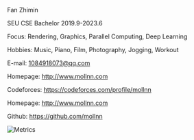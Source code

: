Fan Zhimin

SEU CSE Bachelor 2019.9-2023.6

Focus: Rendering, Graphics, Parallel Computing, Deep Learning

Hobbies: Music, Piano, Film, Photography, Jogging, Workout

E-mail: 1084918073@qq.com

Homepage: http://www.mollnn.com

Codeforces: https://codeforces.com/profile/mollnn

Homepage: http://www.mollnn.com

Github: https://github.com/mollnn 

![Metrics](https://metrics.lecoq.io/mollnn?template=terminal&isocalendar=1&languages=1&topics=1&stars=1&habits=1&followup=1&achievements=1&repositories=1&lines=1&repositories=100&repositories.batch=100&repositories.forks=false&repositories.affiliations=owner&isocalendar.duration=full-year&languages.limit=8&languages.threshold=0%25&languages.colors=github&languages.sections=most-used&languages.indepth=false&languages.analysis.timeout=15&languages.categories=markup%2C%20programming&languages.recent.categories=markup%2C%20programming&languages.recent.load=300&languages.recent.days=14&topics.mode=starred&topics.sort=stars&topics.limit=15&stars.limit=4&habits.from=200&habits.days=14&habits.facts=true&habits.charts=false&habits.trim=false&followup.sections=repositories&followup.indepth=false&achievements.threshold=C&achievements.secrets=true&achievements.display=detailed&achievements.limit=0&config.timezone=Asia%2FShanghai)
